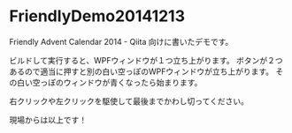 FriendlyDemo20141213
====================
Friendly Advent Calendar 2014 - Qiita 向けに書いたデモです。

ビルドして実行すると、WPFウィンドウが１つ立ち上がります。
ボタンが２つあるので適当に押すと別の白い空っぽのWPFウィンドウが立ち上がります。
その白い空っぽのウィンドウが青くなったら始まります。

右クリックや左クリックを駆使して最後までかわし切ってください。

現場からは以上です！
